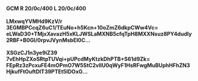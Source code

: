 #### GCM R 20/0c/400 L 20/0c/400
**LMxwqYVMHd9KzV/r**<br/>**3EGMBPCcqZ6uC1/TEuNo+h5Kcn+10oZmZ6dkpCWw4Vc=**<br/>**eLWaD30+TMjxXavazH5xKLJWSLaMXNB5cfqTpH8MXXNsuz8PY4dudIy2RBF+B0GI/0rpvJVynMsbEl0C...**<br/><br/>
**XSGzCJ1n3ye9iZ39**<br/>**7vEhHpZXoSRtpTUVqi+pUPcdMyKtzkDhPTB+S61d9Zk=**<br/>**FEpRz3zPcxuFE4mOPmO7W5StC2vlIU0qWyF1HsRFwgMuBUphHFhZN3HjkufFtOuftDlT39PTEt5IDOxG...**
